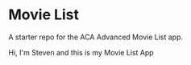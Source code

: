 # Movie List

A starter repo for the ACA Advanced Movie List app.

Hi, I'm Steven and this is my Movie List App
